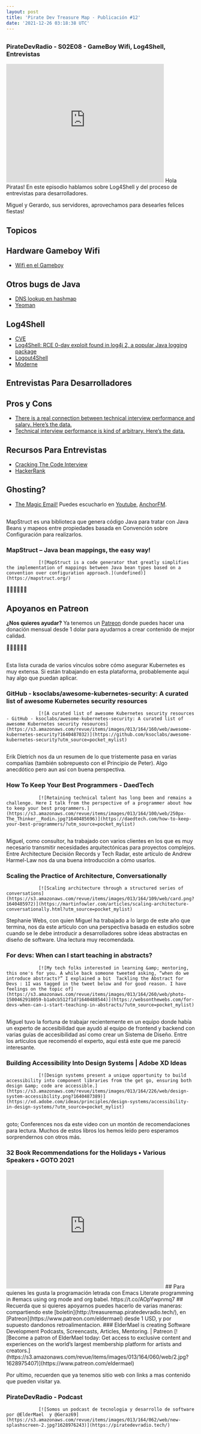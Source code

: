 ```yaml
---
layout: post
title: 'Pirate Dev Treasure Map - Publicación #12'
date: '2021-12-26 03:18:38 UTC'
---
```

## 
### PirateDevRadio - S02E08 - GameBoy Wifi, Log4Shell, Entrevistas
<iframe 
    width="420" 
    height="315" 
    src="https://www.youtube.com/watch?v=JneTGOcpOrE" 
    frameborder="0" 
    allowfullscreen>
</iframe>
Hola Piratas! En este episodio hablamos sobre Log4Shell y del proceso de entrevistas para desarrolladores.

Miguel y Gerardo, sus servidores, aprovechamos para desearles felices fiestas!
## Topicos

## Hardware Gameboy Wifi

* [Wifi en el Gameboy](https://there.oughta.be/a/wifi-game-boy-cartridge)

## Otros bugs de Java

* [DNS lookup en hashmap](https://docs.oracle.com/javase/8/docs/api/java/net/URL.html#equals-java.lang.Object-)
* [Yeoman](https://yeoman.io/)

## Log4Shell

* [CVE](https://cve.mitre.org/cgi-bin/cvename.cgi?name=CVE-2021-44228)
* [Log4Shell: RCE 0-day exploit found in log4j 2, a popular Java logging package](https://www.lunasec.io/docs/blog/log4j-zero-day/)
* [Logout4Shell](https://github.com/Cybereason/Logout4Shell)
* [Moderne](https://moderne.io/)

## Entrevistas Para Desarrolladores

## Pros y Cons

* [There is a real connection between technical interview performance and salary. Here’s the data.](https://blog.interviewing.io/there-is-a-real-connection-between-technical-interview-performance-and-salary-heres-the-data/)
* [Technical interview performance is kind of arbitrary. Here’s the data.](https://blog.interviewing.io/technical-interview-performance-is-kind-of-arbitrary-heres-the-data/)

## Recursos Para Entrevistas

* [Cracking The Code Interview](https://www.crackingthecodinginterview.com/)
* [HackerRank](https://www.hackerrank.com/)

## Ghosting?

* [The Magic Email!](https://themagicemail.com/)
Puedes escucharlo en [Youtube](https://www.youtube.com/channel/UCIQ_yengMK59I2bsL3443sg), [AnchorFM](https://anchor.fm/pirate-dev-radio).
## 
MapStruct es una biblioteca que genera código Java para tratar con Java Beans y mapeos entre propiedades basada en Convención sobre Configuración para realizarlos.
### MapStruct – Java bean mappings, the easy way!
                [![MapStruct is a code generator that greatly simplifies the implementation of mappings between Java bean types based on a convention over configuration approach.](undefined)](https://mapstruct.org/)
                
🏴‍☠️🏴‍☠️🏴‍☠️

## Apoyanos en Patreon

**¿Nos quieres ayudar?** Ya tenemos un [Patreon](https://www.patreon.com/eldermael) donde puedes hacer una donación mensual desde 1 dolar para ayudarnos a crear contenido de mejor calidad.

🏴‍☠️🏴‍☠️🏴‍☠️
## 
Esta lista curada de varios vínculos sobre cómo asegurar Kubernetes es muy extensa. Si están trabajando en esta plataforma, probablemente aquí hay algo que puedan aplicar.
### GitHub - ksoclabs/awesome-kubernetes-security: A curated list of awesome Kubernetes security resources
                [![A curated list of awesome Kubernetes security resources - GitHub - ksoclabs/awesome-kubernetes-security: A curated list of awesome Kubernetes security resources](https://s3.amazonaws.com/revue/items/images/013/164/160/web/awesome-kubernetes-security?1640487032)](https://github.com/ksoclabs/awesome-kubernetes-security?utm_source=pocket_mylist)
                
## 
Erik Dietrich nos da un resumen de lo que tristemente pasa en varias compañías (también sobrepuesto con el Principio de Peter). Algo anecdótico pero aun así con buena perspectiva.
### How To Keep Your Best Programmers - DaedTech
                [![Retaining technical talent has long been and remains a challenge. Here I talk from the perspective of a programmer about how to keep your best programmers.](https://s3.amazonaws.com/revue/items/images/013/164/100/web/250px-The_Thinker__Rodin.jpg?1640485696)](https://daedtech.com/how-to-keep-your-best-programmers/?utm_source=pocket_mylist)
                
## 
Miguel, como consultor, ha trabajado con varios clientes en los que es muy necesario transmitir necesidades arquitectónicas para proyectos complejos. Entre Architecture Decisión Records y Tech Radar, este artículo de Andrew Harmel-Law nos da una buena introducción a cómo usarlos.
### Scaling the Practice of Architecture, Conversationally
                [![Scaling architecture through a structured series of conversations](https://s3.amazonaws.com/revue/items/images/013/164/109/web/card.png?1640485972)](https://martinfowler.com/articles/scaling-architecture-conversationally.html?utm_source=pocket_mylist)
                
Stephanie Webs, con quien Miguel ha trabajado a lo largo de este año que termina, nos da este artículo con una perspectiva basada en estudios sobre cuando se le debe introducir a desarrolladores sobre ideas abstractas en diseño de software. Una lectura muy recomendada.
### For devs: When can I start teaching in abstracts?
                [![My tech folks interested in learning &amp; mentoring, this one's for you. A while back someone tweeted asking, “when do we introduce abstracts?” I explained a bit  Tackling the Abstract for Devs : 1I was tagged in the tweet below and for good reason. I have feelings on the topic of](https://s3.amazonaws.com/revue/items/images/013/164/260/web/photo-1500462918059-b1a0cb512f1d?1640488544)](https://websonthewebs.com/for-devs-when-can-i-start-teaching-in-abstracts/?utm_source=pocket_mylist)
                
## 
Miguel tuvo la fortuna de trabajar recientemente en un equipo donde había un experto de accesibilidad que ayudó al equipo de frontend y backend con varias guías de accesibilidad así como crear un Sistema de Diseño. Entre los artículos que recomendó el experto, aquí está este que me pareció interesante.
### Building Accessibility Into Design Systems | Adobe XD Ideas
                [![Design systems present a unique opportunity to build accessibility into component libraries from the get go, ensuring both design &amp; code are accessible.](https://s3.amazonaws.com/revue/items/images/013/164/226/web/design-system-accessibility.png?1640487389)](https://xd.adobe.com/ideas/principles/design-systems/accessibility-in-design-systems/?utm_source=pocket_mylist)
                
## 
goto; Conferences nos da este video con un montón de recomendaciones para lectura. Muchos de estos libros los hemos leído pero esperamos sorprendernos con otros más.
### 32 Book Recommendations for the Holidays • Various Speakers • GOTO 2021
<iframe 
    width="420" 
    height="315" 
    src="https://www.youtube.com/watch?v=Pg698WXPtYw" 
    frameborder="0" 
    allowfullscreen>
</iframe>
## 
Para quienes les gusta la programación letrada con Emacs
Literate programming in #emacs using org mode and org babel. https://t.co/AOpYwpnmq7
## 
Recuerda que si quieres apoyarnos puedes hacerlo de varias maneras: compartiendo este [boletin](http://treasuremap.piratedevradio.tech/), en [Patreon](https://www.patreon.com/eldermael) desde 1 USD, y por supuesto dandonos retroalimentacion.
### ElderMael is creating Software Development Podcasts, Screencasts, Articles, Mentoring. | Patreon
                [![Become a patron of ElderMael today: Get access to exclusive content and experiences on the world’s largest membership platform for artists and creators.](https://s3.amazonaws.com/revue/items/images/013/164/060/web/2.jpg?1628975407)](https://www.patreon.com/eldermael)
                
Por ultimo, recuerden que ya tenemos sitio web con links a mas contenido que pueden visitar ya.
### PirateDevRadio - Podcast
                [![Somos un podcast de tecnologia y desarrollo de software por @ElderMael  y @Geraz69](https://s3.amazonaws.com/revue/items/images/013/164/062/web/new-splashscreen-2.jpg?1628976243)](https://piratedevradio.tech/)
                
        
